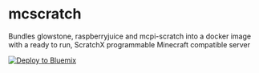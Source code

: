 # mcscratch
Bundles glowstone, raspberryjuice and mcpi-scratch into a docker image with a ready to run, ScratchX programmable Minecraft compatible server

[![Deploy to Bluemix](https://bluemix.net/deploy/button.png)](https://bluemix.net/deploy?repository=https://github.com/paulolc/mcscratch.git)
